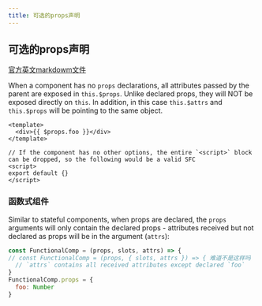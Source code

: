 ```yaml
---
title: 可选的props声明
---
```

## 可选的props声明

[官方英文markdowm文件](https://github.com/vuejs/rfcs/pull/25/files)

When a component has no `props` declarations, all attributes passed by the parent are exposed in `this.$props`. Unlike declared props, they will NOT be exposed directly on `this`. In addition, in this case `this.$attrs` and `this.$props` will be pointing to the same object.

```vue
<template>
  <div>{{ $props.foo }}</div>
</template>

// If the component has no other options, the entire `<script>` block can be dropped, so the following would be a valid SFC
<script>
export default {}
</script>
```

### 函数式组件

Similar to stateful components, when props are declared, the `props` arguments will only contain the declared props - attributes received but not declared as props will be in the argument (`attrs`):

``` js
const FunctionalComp = (props, slots, attrs) => {
// const FunctionalComp = (props, { slots, attrs }) => { 难道不是这样吗
  // `attrs` contains all received attributes except declared `foo`
}
FunctionalComp.props = {
  foo: Number
}
```
